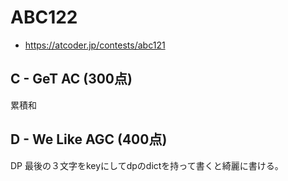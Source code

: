 # ABC122
* https://atcoder.jp/contests/abc121


## C - GeT AC (300点)
累積和


## D - We Like AGC (400点)
DP
最後の３文字をkeyにしてdpのdictを持って書くと綺麗に書ける。
